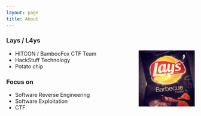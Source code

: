 ```yaml
---
layout: page
title: About
---
```


### Lays / L4ys

<img style="float: right;" src="/assets/avatar.png" height="150px">

* HITCON / BambooFox CTF Team 
* HackStuff Technology
* Potato chip

### Focus on

* Software Reverse Engineering
* Software Exploitation
* CTF

